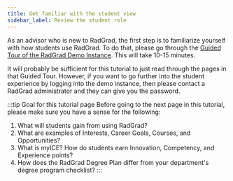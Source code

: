 ```yaml
---
title: Get familiar with the student view
sidebar_label: Review the student role
---
```


As an advisor who is new to RadGrad, the first step is to familiarize yourself with how students use RadGrad.  To do that, please go through the [Guided Tour of the RadGrad Demo Instance](../demo/overview). This will take 10-15 minutes.

It will probably be sufficient for this tutorial to just read through the pages in that Guided Tour. However, if you want to go further into the student experience by logging into the demo instance, then please contact a RadGrad administrator and they can give you the password.

:::tip Goal for this tutorial page
Before going to the next page in this tutorial, please make sure you have a sense for the following:

1. What will students gain from using RadGrad?
2. What are examples of Interests, Career Goals, Courses, and Opportunities?
3. What is myICE?  How do students earn Innovation, Competency, and Experience points?
4. How does the RadGrad Degree Plan differ from your department's degree program checklist?
:::




